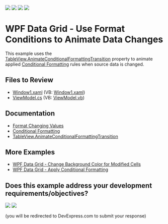 <!-- default badges list -->
![](https://img.shields.io/endpoint?url=https://codecentral.devexpress.com/api/v1/VersionRange/128648649/24.2.1%2B)
[![](https://img.shields.io/badge/Open_in_DevExpress_Support_Center-FF7200?style=flat-square&logo=DevExpress&logoColor=white)](https://supportcenter.devexpress.com/ticket/details/E4025)
[![](https://img.shields.io/badge/📖_How_to_use_DevExpress_Examples-e9f6fc?style=flat-square)](https://docs.devexpress.com/GeneralInformation/403183)
[![](https://img.shields.io/badge/💬_Leave_Feedback-feecdd?style=flat-square)](#does-this-example-address-your-development-requirementsobjectives)
<!-- default badges end -->

# WPF Data Grid - Use Format Conditions to Animate Data Changes

This example uses the [TableView.AnimateConditionalFormattingTransition](https://docs.devexpress.com/WPF/DevExpress.Xpf.Grid.TableView.AnimateConditionalFormattingTransition) property to animate applied [Conditional Formatting](https://docs.devexpress.com/WPF/17130/controls-and-libraries/data-grid/conditional-formatting) rules when source data is changed.

## Files to Review

* [Window1.xaml](./CS/DXGrid_ConditionalFormatting/Window1.xaml) (VB: [Window1.xaml](./VB/DXGrid_ConditionalFormatting/Window1.xaml))
* [ViewModel.cs](./CS/DXGrid_ConditionalFormatting/ViewModel.cs) (VB: [ViewModel.vb](./VB/DXGrid_ConditionalFormatting/ViewModel.vb))

## Documentation

* [Format Changing Values](https://docs.devexpress.com/WPF/118929/controls-and-libraries/data-grid/conditional-formatting/conditional-formats/formatting-changing-values)
* [Conditional Formatting](https://docs.devexpress.com/WPF/17130/controls-and-libraries/data-grid/conditional-formatting)
* [TableView.AnimateConditionalFormattingTransition](https://docs.devexpress.com/WPF/DevExpress.Xpf.Grid.TableView.AnimateConditionalFormattingTransition)

## More Examples

* [WPF Data Grid - Change Background Color for Modified Cells](https://github.com/DevExpress-Examples/wpf-data-grid-change-background-color-for-modified-cells)
* [WPF Data Grid - Apply Conditional Formatting](https://github.com/DevExpress-Examples/wpf-data-grid-apply-conditional-formatting)
<!-- feedback -->
## Does this example address your development requirements/objectives?

[<img src="https://www.devexpress.com/support/examples/i/yes-button.svg"/>](https://www.devexpress.com/support/examples/survey.xml?utm_source=github&utm_campaign=wpf-data-grid-use-format-conditions-to-animate-data-changes&~~~was_helpful=yes) [<img src="https://www.devexpress.com/support/examples/i/no-button.svg"/>](https://www.devexpress.com/support/examples/survey.xml?utm_source=github&utm_campaign=wpf-data-grid-use-format-conditions-to-animate-data-changes&~~~was_helpful=no)

(you will be redirected to DevExpress.com to submit your response)
<!-- feedback end -->

